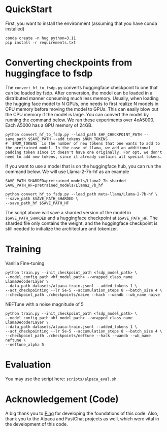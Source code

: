 # QuickStart
First, you want to install the environment (assuming that you have conda installed)

```
conda create -n hug python=3.11
pip install -r requirements.txt
```

# Converting checkpoints from huggingface to fsdp
The `convert_hf_to_fsdp.py` converts huggingface checkpoint to one that can be loaded by fsdp. After conversion, the model can be loaded in a distributed manner consuming much less memory. Usually, when loading the hugging face model to N GPUs, one needs to first realize N models in CPU memory before moving the model to GPUs. This can easily blow out the CPU memory if the model is large. You can convert the model by running the command below. We ran these experiments over 4xA5000. Each A5000 has a GPU memory of 24GB.

```
python convert_hf_to_fsdp.py --load_path $HF_CHECKPOINT_PATH --save_path $SAVE_PATH --add tokens $NUM_TOKENS
# `$NUM_TOKENS` is the number of new tokens that one wants to add to the pretrained model. In the case of llama, we add an additional padding token since it doesn't have one originally. For opt, we don't need to add new tokens, since it already contains all special tokens.
```

If you want to use a model that is on the huggingface hub, you can run the command below. We will use Llama-2-7b-hf as an example
```
SAVE_PATH_SHARDED=pretrained_models/Llama2_7b_sharded
SAVE_PATH_HF=pretrained_models/Llama2_7b_hf

python convert_hf_to_fsdp.py --load_path meta-llama/Llama-2-7b-hf \
--save_path $SAVE_PATH_SHARDED \
--save_path_hf $SAVE_PATH_HF
```
The script above will save a sharded version of the model in `$SAVE_PATH_SHARDED` and a huggingface checkpoint at `$SAVE_PATH_HF`. The sharded file only contains the weight, and the huggingface checkpoint is still needed to initialize the architecture and tokenizer. 

# Training
Vanilla Fine-tuning

```
python train.py --init_checkpoint_path <fsdp_model_path> \
--model_config_path <hf_model_path> --wrapped_class_name LlamaDecoderLayer \
--data_path datasets/alpaca-train.jsonl --added_tokens 1 \
--act_checkpointing --lr 5e-5 --accumulation_steps 8 --batch_size 4 \
--checkpoint_path ./checkpoints/naive --hack --wandb --wb_name naive
```

NEFTune with a noise magnitude of 5
```
python train.py --init_checkpoint_path <fsdp_model_path> \
--model_config_path <hf_model_path> --wrapped_class_name LlamaDecoderLayer \
--data_path datasets/alpaca-train.jsonl --added_tokens 1 \
--act_checkpointing --lr 5e-5 --accumulation_steps 8 --batch_size 4 \
--checkpoint_path ./checkpoints/neftune --hack --wandb --wb_name neftune \
--neftune_alpha 5
```

# Evaluation
You may use the script here: `scripts/alpaca_eval.sh`

# Acknowledgement (Code)
A big thank you to [Ping](https://github.com/Ping-C) for developing the foundations of this code. Also, thank you to the Alpaca and FastChat projects as well, which were vital in the development of this code.
